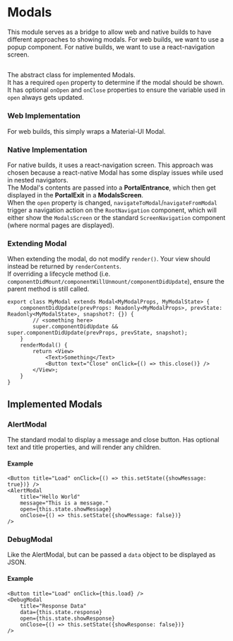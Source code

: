 # Modals
This module serves as a bridge to allow web and native builds to have different approaches to showing modals.
For web builds, we want to use a popup component.
For native builds, we want to use a react-navigation screen.

## <Modal>
The abstract class for implemented Modals.    
It has a required `open` property to determine if the modal should be shown.  
It has optional `onOpen` and `onClose` properties to ensure the variable used in `open` always gets updated.  

### Web Implementation
For web builds, this simply wraps a Material-UI Modal.

### Native Implementation
For native builds, it uses a react-navigation screen. This approach was chosen because a react-native Modal has some display issues while used in nested navigators.  
The Modal's contents are passed into a **PortalEntrance**, which then get displayed in the **PortalExit** in a **ModalsScreen**.  
When the `open` property is changed, `navigateToModal`/`navigateFromModal` trigger a navigation action on the `RootNavigation` component, which will either show the `ModalsScreen` or the standard `ScreenNavigation` component (where normal pages are displayed).

### Extending Modal
When extending the modal, do not modify `render()`. Your view should instead be returned by `renderContents`.  
If overriding a lifecycle method (i.e. `componentDidMount/componentWillUnmount/componentDidUpdate`), ensure the parent method is still called.
```tsx
export class MyModal extends Modal<MyModalProps, MyModalState> {
    componentDidUpdate(prevProps: Readonly<MyModalProps>, prevState: Readonly<MyModalState>, snapshot?: {}) {
        // <something here>
        super.componentDidUpdate && super.componentDidUpdate(prevProps, prevState, snapshot);
    }
    renderModal() {
        return <View>
            <Text>Something</Text>
            <Button text="Close" onClick={() => this.close()} />
        </View>;
    }
}
```

## Implemented Modals
### AlertModal
The standard modal to display a message and close button.
Has optional text and title properties, and will render any children.

#### Example 
```tsx
<Button title="Load" onClick={() => this.setState({showMessage: true})} />
<AlertModal 
    title="Hello World" 
    message="This is a message." 
    open={this.state.showMessage} 
    onClose={() => this.setState({showMessage: false})} 
/>
```

### DebugModal
Like the AlertModal, but can be passed a `data` object to be displayed as JSON.

#### Example 
```tsx
<Button title="Load" onClick={this.load} />
<DebugModal 
    title="Response Data" 
    data={this.state.response} 
    open={this.state.showResponse} 
    onClose={() => this.setState({showResponse: false})} 
/>
```
